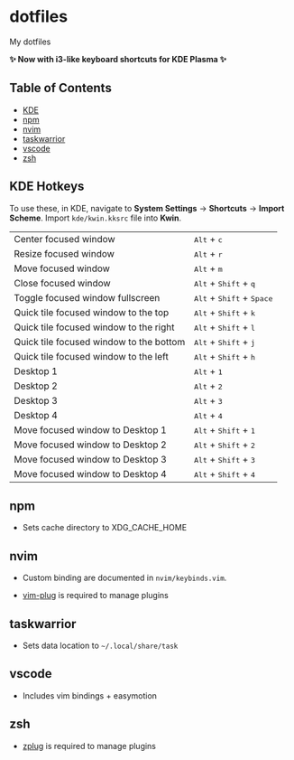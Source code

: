 # dotfiles

My dotfiles

**✨ Now with i3-like keyboard shortcuts for KDE Plasma ✨**


## Table of Contents

- [KDE](#kde-hotkeys)
- [npm](#npm)
- [nvim](#nvim)
- [taskwarrior](#taskwarrior)
- [vscode](#vscode)
- [zsh](#zsh)


## KDE Hotkeys

To use these, in KDE, navigate to **System Settings** -> **Shortcuts** -> **Import Scheme**. Import `kde/kwin.kksrc` file into **Kwin**.

<table>

<tr>
<td>Center focused window</td>
<td><kbd>Alt</kbd> + <kbd>c</kbd></td>
</tr>

<tr>
<td>Resize focused window</td>
<td><kbd>Alt</kbd> + <kbd>r</kbd></td>
</tr>

<tr>
<td>Move focused window</td>
<td><kbd>Alt</kbd> + <kbd>m</kbd></td>
</tr>

<tr>
<td>Close focused window</td>
<td><kbd>Alt</kbd> + <kbd>Shift</kbd> + <kbd>q</kbq></td>
</tr>

<tr>
<td>Toggle focused window fullscreen</td>
<td><kbd>Alt</kbd> + <kbd>Shift</kbd> + <kbd>Space</kbq></td>
</tr>

<tr>
<td>Quick tile focused window to the top</td>
<td><kbd>Alt</kbd> + <kbd>Shift</kbd> + <kbd>k</kbq></td>
</tr>

<tr>
<td>Quick tile focused window to the right</td>
<td><kbd>Alt</kbd> + <kbd>Shift</kbd> + <kbd>l</kbq></td>
</tr>

<tr>
<td>Quick tile focused window to the bottom</td>
<td><kbd>Alt</kbd> + <kbd>Shift</kbd> + <kbd>j</kbq></td>
</tr>

<tr>
<td>Quick tile focused window to the left</td>
<td><kbd>Alt</kbd> + <kbd>Shift</kbd> + <kbd>h</kbq></td>
</tr>

<tr>
<td>Desktop 1</td>
<td><kbd>Alt</kbd> + <kbd>1</kbd></td>
</tr>

<tr>
<td>Desktop 2</td>
<td><kbd>Alt</kbd> + <kbd>2</kbd></td>
</tr>

<tr>
<td>Desktop 3</td>
<td><kbd>Alt</kbd> + <kbd>3</kbd></td>
</tr>

<tr>
<td>Desktop 4</td>
<td><kbd>Alt</kbd> + <kbd>4</kbd></td>
</tr>

<tr>
<td> Move focused window to Desktop 1</td>
<td><kbd>Alt</kbd> + <kbd>Shift</kbd> + <kbd>1</kbd></td>
</tr>

<tr>
<td>Move focused window to Desktop 2</td>
<td><kbd>Alt</kbd> + <kbd>Shift</kbd> + <kbd>2</kbd></td>
</tr>

<tr>
<td>Move focused window to Desktop 3</td>
<td><kbd>Alt</kbd> + <kbd>Shift</kbd> + <kbd>3</kbd></td>
</tr>

<tr>
<td>Move focused window to Desktop 4</td>
<td><kbd>Alt</kbd> + <kbd>Shift</kbd> + <kbd>4</kbd></td>
</tr>

</table>

## npm

* Sets cache directory to XDG_CACHE_HOME

## nvim 

* Custom binding are documented in `nvim/keybinds.vim`. 

* [vim-plug](https://github.com/vim-plug/vim-plug) is required to manage plugins


## taskwarrior

* Sets data location to `~/.local/share/task`

## vscode

* Includes vim bindings + easymotion

## zsh

* [zplug](https://github.com/zplug/zplug) is required to manage plugins
